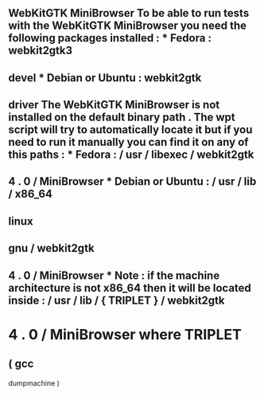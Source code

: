 #
WebKitGTK
MiniBrowser
To
be
able
to
run
tests
with
the
WebKitGTK
MiniBrowser
you
need
the
following
packages
installed
:
*
Fedora
:
webkit2gtk3
-
devel
*
Debian
or
Ubuntu
:
webkit2gtk
-
driver
The
WebKitGTK
MiniBrowser
is
not
installed
on
the
default
binary
path
.
The
wpt
script
will
try
to
automatically
locate
it
but
if
you
need
to
run
it
manually
you
can
find
it
on
any
of
this
paths
:
*
Fedora
:
/
usr
/
libexec
/
webkit2gtk
-
4
.
0
/
MiniBrowser
*
Debian
or
Ubuntu
:
/
usr
/
lib
/
x86_64
-
linux
-
gnu
/
webkit2gtk
-
4
.
0
/
MiniBrowser
*
Note
:
if
the
machine
architecture
is
not
x86_64
then
it
will
be
located
inside
:
/
usr
/
lib
/
{
TRIPLET
}
/
webkit2gtk
-
4
.
0
/
MiniBrowser
where
TRIPLET
=
(
gcc
-
dumpmachine
)
